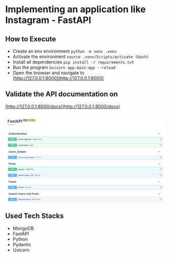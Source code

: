 # Implementing an application like Instagram - FastAPI

## How to Execute
- Create an env environment
  `python -m venv .venv`
- Activate the environment
  `source .venv/Scripts/activate (bash)`
- Install all dependencies
  `pip install -r requirements.txt`
- Run the program 
  `Uvicorn app.main:app --reload`
- Open the browser and navigate to  
  [http://127.0.0.1:8000](http://127.0.0.1:8000)

## Validate the API documentation on
[http://127.0.0.1:8000/docs](http://127.0.0.1:8000/docs)

![alt text](image.png)

## Used Tech Stacks
- MongoDB
- FastAPI
- Python
- Pydantic
- Uvicorn

